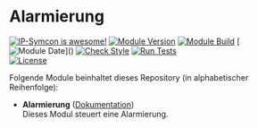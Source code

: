 # Alarmierung

[![IP-Symcon is awesome!](https://img.shields.io/badge/IP--Symcon-6.1-blue.svg)](https://www.symcon.de)
[![Module Version](https://img.shields.io/badge/Module_Version-7.0-blue.svg)]()
[![Module Build](https://img.shields.io/badge/Module_Build-1-blue.svg)]()
[![Module Date](https://img.shields.io/badge/Module_Date-20220908_(08.09.2022)-blue.svg)]()  
[![Check Style](https://github.com/ubittner/Alarmierung/workflows/Check%20Style/badge.svg)](https://github.com/ubittner/Alarmierung/actions)
[![Run Tests](https://github.com/ubittner/Alarmierung/workflows/Run%20Tests/badge.svg)](https://github.com/ubittner/Alarmierung/actions)  
[![License](https://img.shields.io/badge/License-CC%20BY--NC--SA%204.0-green.svg)](https://creativecommons.org/licenses/by-nc-sa/4.0/)

Folgende Module beinhaltet dieses Repository (in alphabetischer Reihenfolge):

- __Alarmierung__ ([Dokumentation](Alarmierung))  
  Dieses Modul steuert eine Alarmierung.